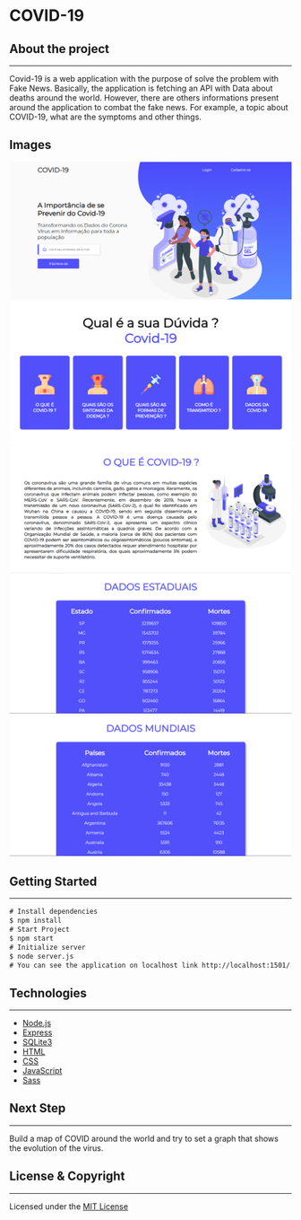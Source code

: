 # COVID-19

## About the project

---

Covid-19 is a web application with the purpose of solve the problem with Fake News. Basically, the application is fetching an API with Data about deaths around the world. However, there are others informations present around the application to combat the fake news. For example, a topic about COVID-19, what are the symptoms and other things.

## Images

![Home Page](./src/img/gitImages/welcome.png)
![Animation](./src/img/gitImages/animation.png)
![Content](./src/img/gitImages/content.png)
![Data 2](./src/img/gitImages/data2.png)
![Data](./src/img/gitImages/data.png)

## Getting Started

---

    # Install dependencies
    $ npm install
    # Start Project
    $ npm start
    # Initialize server
    $ node server.js
    # You can see the application on localhost link http://localhost:1501/

## Technologies

---

- [Node.js](https://nodejs.org/)
- [Express](https://expressjs.com/)
- [SQLite3](https://www.sqlite.org/index.html)
- [HTML](https://developer.mozilla.org/en-US/docs/Web/HTML)
- [CSS](https://developer.mozilla.org/en-US/docs/Web/CSS)
- [JavaScript](https://developer.mozilla.org/en-US/docs/Web/JavaScript)
- [Sass](https://sass-lang.com/)

## Next Step

---

Build a map of COVID around the world and try to set a graph that shows the evolution of the virus.

## License & Copyright

---

Licensed under the [MIT License](LICENSE)
